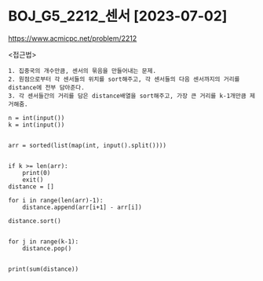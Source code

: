 # BOJ_G5_2212_센서 [2023-07-02]
https://www.acmicpc.net/problem/2212

<접근법>
```
1. 집중국의 개수만큼, 센서의 묶음을 만들어내는 문제.
2. 원점으로부터 각 센서들의 위치를 sort해주고, 각 센서들의 다음 센서까지의 거리를 distance에 전부 담아준다. 
3. 각 센서들간의 거리를 담은 distance배열을 sort해주고, 가장 큰 거리를 k-1개만큼 제거해줌. 
```



```
n = int(input())
k = int(input())


arr = sorted(list(map(int, input().split())))


if k >= len(arr):
    print(0)
    exit()
distance = []

for i in range(len(arr)-1):
    distance.append(arr[i+1] - arr[i])

distance.sort()


for j in range(k-1):
    distance.pop()


print(sum(distance))
```